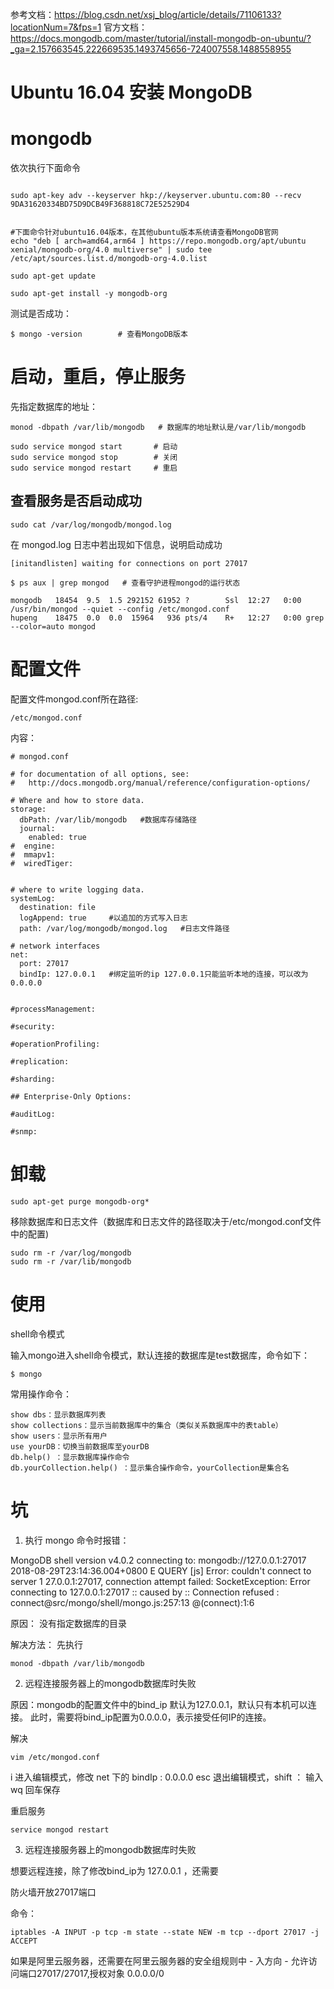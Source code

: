 

参考文档：https://blog.csdn.net/xsj_blog/article/details/71106133?locationNum=7&fps=1
官方文档：https://docs.mongodb.com/master/tutorial/install-mongodb-on-ubuntu/?_ga=2.157663545.222669535.1493745656-724007558.1488558955



# Ubuntu 16.04 安装 MongoDB



# mongodb

依次执行下面命令

```

sudo apt-key adv --keyserver hkp://keyserver.ubuntu.com:80 --recv 9DA31620334BD75D9DCB49F368818C72E52529D4


#下面命令针对ubuntu16.04版本，在其他ubuntu版本系统请查看MongoDB官网
echo "deb [ arch=amd64,arm64 ] https://repo.mongodb.org/apt/ubuntu xenial/mongodb-org/4.0 multiverse" | sudo tee /etc/apt/sources.list.d/mongodb-org-4.0.list

sudo apt-get update

sudo apt-get install -y mongodb-org
```

测试是否成功：

```
$ mongo -version        # 查看MongoDB版本
```


# 启动，重启，停止服务

先指定数据库的地址：

```
monod -dbpath /var/lib/mongodb   # 数据库的地址默认是/var/lib/mongodb 
```

```
sudo service mongod start       # 启动
sudo service mongod stop        # 关闭
sudo service mongod restart     # 重启
```

## 查看服务是否启动成功

```
sudo cat /var/log/mongodb/mongod.log
```

在 mongod.log 日志中若出现如下信息，说明启动成功

```
[initandlisten] waiting for connections on port 27017
```


```
$ ps aux | grep mongod   # 查看守护进程mongod的运行状态

mongodb   18454  9.5  1.5 292152 61952 ?        Ssl  12:27   0:00 /usr/bin/mongod --quiet --config /etc/mongod.conf
hupeng    18475  0.0  0.0  15964   936 pts/4    R+   12:27   0:00 grep --color=auto mongod
```
 

# 配置文件

配置文件mongod.conf所在路径: 

```
/etc/mongod.conf
```

内容：
```
# mongod.conf

# for documentation of all options, see:
#   http://docs.mongodb.org/manual/reference/configuration-options/

# Where and how to store data.
storage:
  dbPath: /var/lib/mongodb   #数据库存储路径
  journal:
    enabled: true
#  engine:
#  mmapv1:
#  wiredTiger:


# where to write logging data.
systemLog:
  destination: file
  logAppend: true     #以追加的方式写入日志
  path: /var/log/mongodb/mongod.log   #日志文件路径

# network interfaces
net:
  port: 27017
  bindIp: 127.0.0.1   #绑定监听的ip 127.0.0.1只能监听本地的连接，可以改为0.0.0.0


#processManagement:

#security:

#operationProfiling:

#replication:

#sharding:

## Enterprise-Only Options:

#auditLog:

#snmp:

```







# 卸载

```
sudo apt-get purge mongodb-org* 

```

移除数据库和日志文件（数据库和日志文件的路径取决于/etc/mongod.conf文件中的配置)

```
sudo rm -r /var/log/mongodb
sudo rm -r /var/lib/mongodb

```



# 使用

shell命令模式 

输入mongo进入shell命令模式，默认连接的数据库是test数据库，命令如下：

```
$ mongo
```

常用操作命令：

```
show dbs：显示数据库列表 
show collections：显示当前数据库中的集合（类似关系数据库中的表table） 
show users：显示所有用户 
use yourDB：切换当前数据库至yourDB 
db.help() ：显示数据库操作命令 
db.yourCollection.help() ：显示集合操作命令，yourCollection是集合名

```




# 坑

1. 执行 mongo 命令时报错：

MongoDB shell version v4.0.2
connecting to: mongodb://127.0.0.1:27017
2018-08-29T23:14:36.004+0800 E QUERY    [js] Error: couldn't connect to server 1    27.0.0.1:27017, connection attempt failed: SocketException: Error connecting to     127.0.0.1:27017 :: caused by :: Connection refused :
connect@src/mongo/shell/mongo.js:257:13
@(connect):1:6

原因： 没有指定数据库的目录

解决方法：
先执行  

```
monod -dbpath /var/lib/mongodb
```

2. 远程连接服务器上的mongodb数据库时失败

原因：mongodb的配置文件中的bind_ip 默认为127.0.0.1，默认只有本机可以连接。  此时，需要将bind_ip配置为0.0.0.0，表示接受任何IP的连接。

解决
 
```
vim /etc/mongod.conf
```

i 进入编辑模式，修改 net 下的 bindIp : 0.0.0.0 
esc 退出编辑模式，shift ：  输入 wq 回车保存

重启服务

```
service mongod restart
```

3. 远程连接服务器上的mongodb数据库时失败

想要远程连接，除了修改bind_ip为 127.0.0.1 ，还需要

防火墙开放27017端口

命令：

```
iptables -A INPUT -p tcp -m state --state NEW -m tcp --dport 27017 -j ACCEPT
```

如果是阿里云服务器，还需要在阿里云服务器的安全组规则中 - 入方向 - 允许访问端口27017/27017,授权对象 0.0.0.0/0
